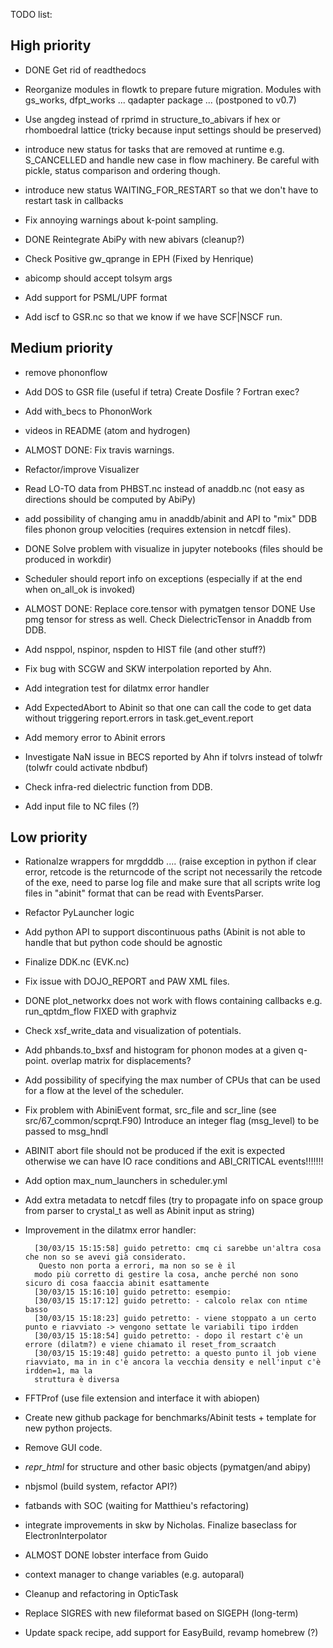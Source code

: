 TODO list:

## High priority

* DONE Get rid of readthedocs

* Reorganize modules in flowtk to prepare future migration. Modules with gs_works, dfpt_works ...
  qadapter package ... (postponed to v0.7)

* Use angdeg instead of rprimd in structure_to_abivars if hex or rhomboedral lattice 
  (tricky because input settings should be preserved)

* introduce new status for tasks that are removed at runtime e.g. S_CANCELLED
  and handle new case in flow machinery. Be careful with pickle, status comparison and ordering though.

* introduce new status WAITING_FOR_RESTART
  so that we don't have to restart task in callbacks

* Fix annoying warnings about k-point sampling.

* DONE Reintegrate AbiPy with new abivars (cleanup?)

* Check Positive gw_qprange in EPH (Fixed by Henrique)

* abicomp should accept tolsym args

* Add support for PSML/UPF format

* Add iscf to GSR.nc so that we know if we have SCF|NSCF run.

## Medium priority

* remove phononflow

* Add DOS to GSR file (useful if tetra)  Create Dosfile ? Fortran exec?

* Add with_becs to PhononWork

* videos in README (atom and hydrogen)

* ALMOST DONE: Fix travis warnings.

* Refactor/improve Visualizer

* Read LO-TO data from PHBST.nc instead of anaddb.nc (not easy as directions should be computed by AbiPy)

* add possibility of changing amu in anaddb/abinit and API to "mix" DDB files
  phonon group velocities (requires extension in netcdf files).

* DONE Solve problem with visualize in jupyter notebooks (files should be produced in workdir)

* Scheduler should report info on exceptions (especially if at the end when on_all_ok is invoked)

* ALMOST DONE: Replace core.tensor with pymatgen tensor
  DONE Use pmg tensor for stress as well.
  Check DielectricTensor in Anaddb from DDB.

* Add nsppol, nspinor, nspden to HIST file (and other stuff?)

* Fix bug with SCGW and SKW interpolation reported by Ahn.

* Add integration test for dilatmx error handler

* Add ExpectedAbort to Abinit so that one can call the code to get data without triggering
  report.errors in task.get_event.report

* Add memory error to Abinit errors

* Investigate NaN issue in BECS reported by Ahn if tolvrs instead of tolwfr (tolwfr could activate nbdbuf)

* Check infra-red dielectric function from DDB.

* Add input file to NC files (?)

## Low priority

* Rationalze wrappers for mrgdddb .... (raise exception in python if clear error, retcode 
  is the returncode of the script not necessarily the retcode of the exe, need to
  parse log file and make sure that all scripts write log files in "abinit" format
  that can be read with EventsParser.

* Refactor PyLauncher logic

* Add python API to support discontinuous paths (Abinit is not able to handle that
  but python code should be agnostic

* Finalize DDK.nc  (EVK.nc)

* Fix issue with DOJO_REPORT and PAW XML files.

* DONE plot_networkx does not work with flows containing callbacks e.g. run_qptdm_flow
  FIXED with graphviz

* Check xsf_write_data and visualization of potentials.

* Add phbands.to_bxsf and histogram for phonon modes at a given q-point.
  overlap matrix for displacements?

* Add possibility of specifying the max number of CPUs that can be used  
  for a flow at the level of the scheduler.

* Fix problem with AbiniEvent format, src_file and scr_line (see src/67_common/scprqt.F90)
  Introduce an integer flag (msg_level) to be passed to msg_hndl

* ABINIT abort file should not be produced if the exit is expected otherwise we 
  can have IO race conditions and ABI_CRITICAL events!!!!!!!

* Add option max_num_launchers in scheduler.yml

* Add extra metadata to netcdf files (try to propagate info on space group from parser to crystal_t
  as well as Abinit input as string)

* Improvement in the dilatmx error handler:

        [30/03/15 15:15:58] guido petretto: cmq ci sarebbe un'altra cosa che non so se avevi già considerato. 
         Questo non porta a errori, ma non so se è il
        modo più corretto di gestire la cosa, anche perché non sono sicuro di cosa faaccia abinit esattamente
        [30/03/15 15:16:10] guido petretto: esempio:
        [30/03/15 15:17:12] guido petretto: - calcolo relax con ntime basso
        [30/03/15 15:18:23] guido petretto: - viene stoppato a un certo punto e riavviato -> vengono settate le variabili tipo irdden
        [30/03/15 15:18:54] guido petretto: - dopo il restart c'è un errore (dilatm?) e viene chiamato il reset_from_scraatch
        [30/03/15 15:19:48] guido petretto: a questo punto il job viene riavviato, ma in in c'è ancora la vecchia density e nell'input c'è irdden=1, ma la
        struttura è diversa

* FFTProf (use file extension and interface it with abiopen)

* Create new github package for benchmarks/Abinit tests + template for new python projects.

* Remove GUI code.

* _repr_html_ for structure and other basic objects (pymatgen/and abipy)

* nbjsmol (build system, refactor API?)

* fatbands with SOC (waiting for Matthieu's refactoring)

* integrate improvements in skw by Nicholas.
  Finalize baseclass for ElectronInterpolator

* ALMOST DONE lobster interface from Guido

* context manager to change variables (e.g. autoparal)

* Cleanup and refactoring in OpticTask

* Replace SIGRES with new fileformat based on SIGEPH (long-term)

* Update spack recipe, add support for EasyBuild, revamp homebrew (?)
